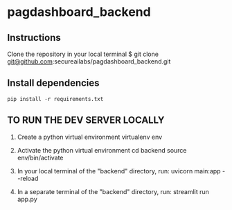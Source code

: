 # pagdashboard_backend

## Instructions
Clone the repository in your local terminal 
    $ git clone git@github.com:secureailabs/pagdashboard_backend.git

## Install dependencies 
    pip install -r requirements.txt

## TO RUN THE DEV SERVER LOCALLY
1. Create a python virtual environment
    virtualenv env 
    
2. Activate the python virtual environment
    cd backend
    source env/bin/activate

3. In your local terminal of the "backend" directory, run:
    uvicorn main:app --reload

4. In a separate terminal of the "backend" directory, run: 
    streamlit run app.py